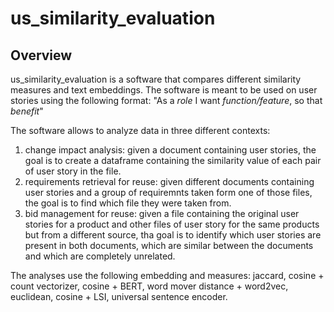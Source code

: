# us_similarity_evaluation

## Overview
us_similarity_evaluation is a software that compares different similarity measures and text embeddings. The software is meant to be used on user stories using the following format: 
"As a *role* I want *function/feature*, so that *benefit*"

The software allows to analyze data in three different contexts:
1. change impact analysis: given a document containing user stories, the goal is to create a dataframe containing the similarity value of each pair of user story in the file.
2. requirements retrieval for reuse: given different documents containing user stories and a group of requiremnts taken form one of those files, the goal is to find which file they were taken from.
3. bid management for reuse: given a file containing the original user stories for a product and other files of user story for the same products but from a different source, tha goal is to identify which user stories are present in both documents, which are similar between the documents and which are completely unrelated.

The analyses use the following embedding and measures: jaccard, cosine + count vectorizer, cosine + BERT, word mover distance + word2vec, euclidean, cosine + LSI, universal sentence encoder.


